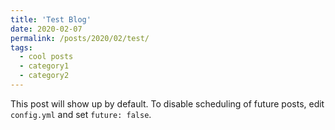 ```yaml
---
title: 'Test Blog'
date: 2020-02-07
permalink: /posts/2020/02/test/
tags:
  - cool posts
  - category1
  - category2
---
```


This post will show up by default. To disable scheduling of future posts, edit `config.yml` and set `future: false`.
